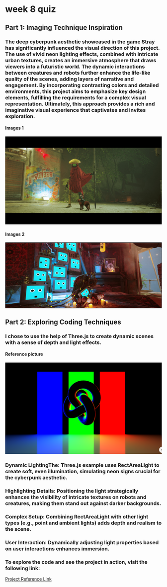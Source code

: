 # week 8 quiz

## Part 1: Imaging Technique Inspiration

### The deep cyberpunk aesthetic showcased in the game Stray has significantly influenced the visual direction of this project. The use of vivid neon lighting effects, combined with intricate urban textures, creates an immersive atmosphere that draws viewers into a futuristic world. The dynamic interactions between creatures and robots further enhance the life-like quality of the scenes, adding layers of narrative and engagement. By incorporating contrasting colors and detailed environments, this project aims to emphasize key design elements, fulfilling the requirements for a complex visual representation. Ultimately, this approach provides a rich and imaginative visual experience that captivates and invites exploration.

#### Images 1
![Robots made up of TVs in Stray, creating an atmosphere of mystery and technology.](images/robot_cat_interaction.jpg)
#### Images 2
![Robots made up of TVs in Stray, creating an atmosphere of mystery and technology.](images/robots_tvs.png)

## Part 2: Exploring Coding Techniques

### I chose to use the help of Three.js to create dynamic scenes with a sense of depth and light effects.

#### Reference picture
![Reference picture](images/Reference_pic.png)
### Dynamic LightingThe: Three.js example uses RectAreaLight to create soft, even illumination, simulating neon signs crucial for the cyberpunk aesthetic.
### Highlighting Details: Positioning the light strategically enhances the visibility of intricate textures on robots and creatures, making them stand out against darker backgrounds.
### Complex Setup: Combining RectAreaLight with other light types (e.g., point and ambient lights) adds depth and realism to the scene.
### User Interaction: Dynamically adjusting light properties based on user interactions enhances immersion.
### To explore the code and see the project in action, visit the following link:


[Project Reference Link](https://gist.github.com/NeonBlueWS/fde2da512a61e2c55c00c4b8825f9705)

